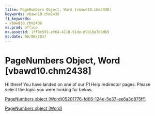 ```yaml
---
title: PageNumbers Object, Word [vbawd10.chm2438]
keywords: vbawd10.chm2438
f1_keywords:
- vbawd10.chm2438
ms.prod: office
ms.assetid: 1ff0c591-ef64-4118-91de-d9b18a766d69
ms.date: 06/08/2017
---
```



# PageNumbers Object, Word [vbawd10.chm2438]

Hi there! You have landed on one of our F1 Help redirector pages. Please select the topic you were looking for below.

[PageNumbers object (Word)05201776-fd06-124e-5e37-ee6a3d875ff1](http://msdn.microsoft.com/library/05201776-fd06-124e-5e37-ee6a3d875ff1%28Office.15%29.aspx)

[PageNumbers object (Word)](http://msdn.microsoft.com/library/9090f96e-d898-ace6-35fa-f6e59c527ea2%28Office.15%29.aspx)


